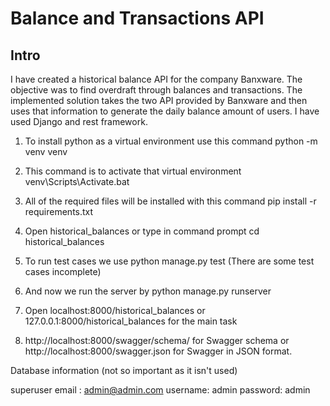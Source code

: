 # Balance and Transactions API

## Intro

I have created a historical balance API for the company Banxware. The objective was to find overdraft through balances and transactions.
The implemented solution takes the two API provided by Banxware and then uses that information to generate the daily balance amount of users. I have used Django and rest framework.

1. To install python as a virtual environment use this command
python -m venv venv 

2. This command is to activate that virtual environment 
venv\Scripts\Activate.bat

3. All of the required files will be installed with this command
pip install -r requirements.txt

4. Open historical_balances or type in command prompt cd historical_balances

5. To run test cases we use
python manage.py test
(There are some test cases incomplete)

6. And now we run the server by
python manage.py runserver

7. Open localhost:8000/historical_balances or 127.0.0.1:8000/historical_balances for the main task

8. http://localhost:8000/swagger/schema/ for Swagger schema or http://localhost:8000/swagger.json for Swagger in JSON format.




Database information (not so important as it isn't used)

superuser
email : admin@admin.com
username: admin
password: admin